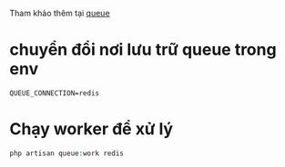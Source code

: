 Tham khảo thêm tại [queue](https://github.com/HoangAnhKy/Laravel-co-ban/blob/main/kien_thuc_moi/package/Queue.md)

# chuyển đổi nơi lưu trữ queue trong env

```env
QUEUE_CONNECTION=redis
```

# Chạy worker để xử lý

```php
php artisan queue:work redis
```
